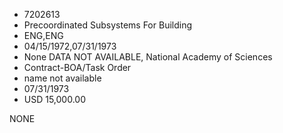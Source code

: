 * 7202613
* Precoordinated Subsystems For Building
* ENG,ENG
* 04/15/1972,07/31/1973
* None   DATA NOT AVAILABLE, National Academy of Sciences
* Contract-BOA/Task Order
*   name not available
* 07/31/1973
* USD 15,000.00

NONE